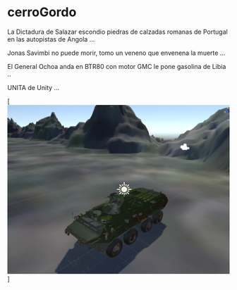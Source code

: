 cerroGordo
=======

La Dictadura de Salazar escondio piedras
de calzadas romanas de Portugal en las
autopistas de Angola ...

Jonas Savimbi no puede morir, tomo un veneno
que envenena la muerte ...

El General Ochoa anda en BTR80 con motor GMC
le pone gasolina de Libia ..

UNITA de Unity …

[![que no se resistieran, por que sino los mataban ... ](https://raw.githubusercontent.com/rgarro/cerroGordo/master/cerroshot.png)]
